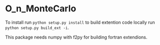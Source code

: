 # O_n_MonteCarlo

To install run `python setup.py install` to build extention code locally run `python setup.py build_ext -i`.

This package needs numpy with f2py for building fortran extendions. 
